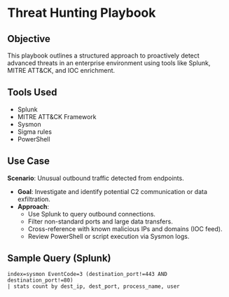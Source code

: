 # Threat Hunting Playbook

## Objective
This playbook outlines a structured approach to proactively detect advanced threats in an enterprise environment using tools like Splunk, MITRE ATT&CK, and IOC enrichment.

## Tools Used
- Splunk
- MITRE ATT&CK Framework
- Sysmon
- Sigma rules
- PowerShell

## Use Case
**Scenario**: Unusual outbound traffic detected from endpoints.
- **Goal**: Investigate and identify potential C2 communication or data exfiltration.
- **Approach**:
  - Use Splunk to query outbound connections.
  - Filter non-standard ports and large data transfers.
  - Cross-reference with known malicious IPs and domains (IOC feed).
  - Review PowerShell or script execution via Sysmon logs.

## Sample Query (Splunk)
```spl
index=sysmon EventCode=3 (destination_port!=443 AND destination_port!=80)
| stats count by dest_ip, dest_port, process_name, user
